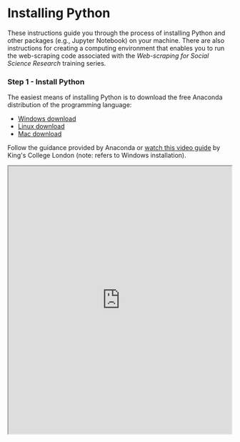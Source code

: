 # Installing Python

These instructions guide you through the process of installing Python and other packages (e.g., Jupyter Notebook) on your machine. There are also instructions for creating a computing environment that enables you to run the web-scraping code associated with the *Web-scraping for Social Science Research* training series.

### Step 1 - Install Python

The easiest means of installing Python is to download the free Anaconda distribution of the programming language:
* <a href="https://www.anaconda.com/distribution/#windows" target=_blank>Windows download</a>
* <a href="https://www.anaconda.com/distribution/#linux" target=_blank>Linux download</a>
* <a href="https://www.anaconda.com/distribution/#macos" target=_blank>Mac download</a>

Follow the guidance provided by Anaconda or <a href="https://www.youtube.com/watch?1=&v=a-a79gH6fB8" target=_blank>watch this video guide</a> by King's College London (note: refers to Windows installation).

<iframe src="https://www.youtube.com/watch?1=&v=a-a79gH6fB8", width="500", height="600">

### Step 2 - Create folder to store code and data

The next step is to create a folder on your machine for storing the web-scraping code and other necessary materials. Open your command line interface (CLI) and type the following (ignore lines beginning with #):
```
# Windows

mkdir web-scraping
cd web-scraping
```

This creates a new folder on your machine for storing the files. Now place the following files in this folder:
* aus-charity-data-download.py
* requirements.txt
